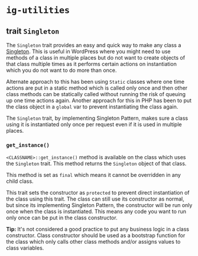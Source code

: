 # `ig-utilities`

## trait `Singleton`

The `Singleton` trait provides an easy and quick way to make any class a [Singleton](https://en.wikipedia.org/wiki/Singleton_pattern). This is useful in WordPress where you might need to use methods of a class in multiple places but do not want to create objects of that class multiple times as it performs certain actions on instantiation which you do not want to do more than once.

Alternate approach to this has been using `Static` classes where one time actions are put in a static method which is called only once and then other class methods can be statically called without running the risk of queuing up one time actions again. Another approach for this in PHP has been to put the class object in a `global` var to prevent instantiating the class again.

The `Singleton` trait, by implementing Singleton Pattern, makes sure a class using it is instantiated only once per request even if it is used in multiple places.

### `get_instance()`

`<CLASSNAME>::get_instance()` method is available on the class which uses the `Singleton` trait. This method returns the `Singleton` object of that class.

This method is set as `final` which means it cannot be overridden in any child class.

This trait sets the constructor as `protected` to prevent direct instantiation of the class using this trait. The class can still use its constructor as normal, but since its implementing Singleton Pattern, the constructor will be run only once when the class is instantiated. This means any code you want to run only once can be put in the class constructor.

**Tip:** It's not considered a good practice to put any business logic in a class constructor. Class constructor should be used as a bootstrap function for the class which only calls other class methods and/or assigns values to class variables.
